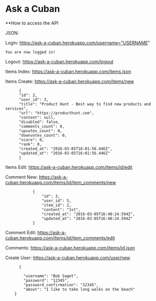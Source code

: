 # Ask a Cuban

**How to access the API

JSON:

Login: https://ask-a-cuban.herokuapp.com/username="USERNAME"

    You are now logged in!
Logout: https://ask-a-cuban.herokuapp.com/logout

Items Index: https://ask-a-cuban.herokuapp.com/items.json

Items Create: https://ask-a-cuban.herokuapp.com/items/new

          {
          "id": 2,
          "user_id": 3,
          "title": "Product Hunt - Best way to find new products and services",
          "url": "https://producthunt.com",
          "content": null,
          "disabled": false,
          "comments_count": 0,
          "upvotes_count": 0,
          "downvotes_count": 0,
          "score": 0,
          "rank": 0,
          "created_at": "2016-03-05T16:01:56.446Z",
          "updated_at": "2016-03-05T16:01:56.446Z"
          }


Items Edit: https://ask-a-cuban.herokuapp.com/items/id/edit

Comment New: https://ask-a-cuban.herokuapp.com/items/id/item_comments/new

                {
                    "id": 3,
                    "user_id": 5,
                    "item_id": 2,
                    "content": "1st",
                    "created_at": "2016-03-05T16:40:24.594Z",
                    "updated_at": "2016-03-05T16:40:24.594Z"
                }

Comment Edit: https://ask-a-cuban.herokuapp.com/items/id/item_comments/edit

Comments: https://ask-a-cuban.herokuapp.com/items/id.json

Create User: https://ask-a-cuban.herokuapp.com/user/new

          {

            "username": "Bob Saget",
            "password": "12345",
            "password_confirmation": "12345",
            "about": "I like to take long walks on the beach"
        }







